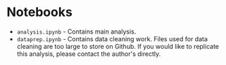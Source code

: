 # Notebooks

- `analysis.ipynb` - Contains main analysis.
- `dataprep.ipynb` - Contains data cleaning work. Files used for data cleaning are too large to store on Github. If you would like to replicate this analysis, please contact the author's directly.